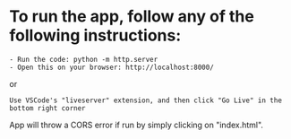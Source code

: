 # To run the app, follow any of the following instructions:
```
- Run the code: python -m http.server
- Open this on your browser: http://localhost:8000/
```
or
```
Use VSCode's "liveserver" extension, and then click "Go Live" in the bottom right corner
```
App will throw a CORS error if run by simply clicking on "index.html".
